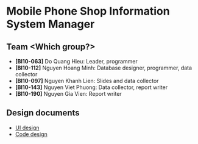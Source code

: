 Mobile Phone Shop Information System Manager
============================================

## Team &lt;Which group?&gt;
* **[BI10-063]** Do Quang Hieu: Leader, programmer
* **[BI10-112]** Nguyen Hoang Minh: Database designer, programmer, data collector
* **[BI10-097]** Nguyen Khanh Lien: Slides and data collector
* **[BI10-143]** Nguyen Viet Phuong: Data collector, report writer
* **[BI10-190]** Nguyen Gia Vien: Report writer

## Design documents
* [UI design](doc/ui.md)
* [Code design](doc/code.md)
